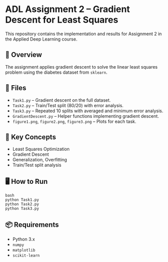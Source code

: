 # ADL Assignment 2 – Gradient Descent for Least Squares

This repository contains the implementation and results for Assignment 2 in the Applied Deep Learning course.

## 📄 Overview

The assignment applies gradient descent to solve the linear least squares problem using the diabetes dataset from `sklearn`.

## 📁 Files

- `Task1.py` – Gradient descent on the full dataset.
- `Task2.py` – Train/Test split (80/20) with error analysis.
- `Task3.py` – Repeated 10 splits with averaged and minimum error analysis.
- `GradientDescent.py` – Helper functions implementing gradient descent.
- `figure1.png`, `figure2.png`, `figure3.png` – Plots for each task.

## 🧠 Key Concepts

- Least Squares Optimization
- Gradient Descent
- Generalization, Overfitting
- Train/Test split analysis

## 🖥️ How to Run

```
bash
python Task1.py
python Task2.py
python Task3.py
```

## 📦 Requirements

- Python 3.x
- `numpy`
- `matplotlib`
- `scikit-learn`
